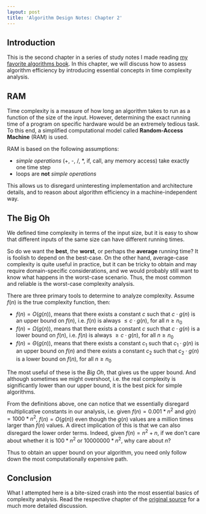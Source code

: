 ```yaml
---
layout: post
title: 'Algorithm Design Notes: Chapter 2'
---
```


## Introduction
This is the second chapter in a series of study notes I made reading [my favorite algorithms book](https://www.algorist.com/). In this chapter, we will discuss how to assess algorithm efficiency by introducing essential concepts in time complexity analysis.

## RAM
Time complexity is a measure of how long an algorithm takes to run as a function of the size of the input. However, determining the exact running time of a program on specific hardware would be an extremely tedious task. To this end, a simplified computational model called **Random-Access Machine** (RAM) is used.

RAM is based on the following assumptions:
- *simple operations* (+, -, /, *, if, call, any memory access) take exactly one time step
- loops are **not** *simple operations*

This allows us to disregard uninteresting implementation and architecture details, and to reason about algorithm efficiency in a machine-independent way.

## The Big Oh
We defined time complexity in terms of the input size, but it is easy to show that different inputs of the same size can have different running times.

So do we want the **best**, the **worst**, or perhaps the **average** running time? It is foolish to depend on the best-case. On the other hand, average-case complexity is quite useful in practice, but it can be tricky to obtain and may require domain-specific considerations, and we would probably still want to know what happens in the worst-case scenario. Thus, the most common and reliable is the worst-case complexity analysis.

There are three primary tools to determine to analyze complexity. Assume $f(n)$ is the true complexity function, then:
- $f(n) = O(g(n))$, means that there exists a constant $c$ such that $c \cdot g(n)$ is an upper bound on $f(n)$, i.e. $f(n)$ is always $\leq c \cdot g(n)$, for all $n \geq n_0$
- $f(n) = \Omega(g(n))$, means that there exists a constant $c$ such that $c \cdot g(n)$ is a lower bound on $f(n)$, i.e. $f(n)$ is always $\geq c \cdot g(n)$, for all $n \geq n_0$
- $f(n) = \Theta(g(n))$, means that there exists a constant $c_1$ such that $c_1 \cdot g(n)$ is an upper bound on $f(n)$ and there exists a constant $c_2$ such that $c_2 \cdot g(n)$ is a lower bound on $f(n)$, for all $n \geq n_0$

The most useful of these is the *Big Oh*, that gives us the upper bound. And although sometimes we might overshoot, i.e. the real complexity is significantly lower than our upper bound, it is the best pick for simple algorithms.

From the definitions above, one can notice that we essentially disregard multiplicative constants in our analysis, i.e. given $f(n) = 0.001*n^2$ and $g(n) = 1000*n^2$, $f(n) = O(g(n))$ even though the $g(n)$ values are a million times larger than $f(n)$ values. A direct implication of this is that we can also disregard the lower order terms. Indeed, given $f(n) = n^2 + n$, if we don't care about whether it is $100 * n^2$ or $10000000 * n^2$, why care about $n$?

Thus to obtain an upper bound on your algorithm, you need only follow down the most computationally expensive path.

## Conclusion
What I attempted here is a bite-sized crash into the most essential basics of complexity analysis. Read the respective chapter of the [original source](https://www.algorist.com/) for a much more detailed discussion.